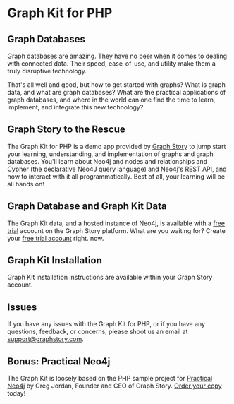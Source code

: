 # Graph Kit for PHP

## Graph Databases

Graph databases are amazing. They have no peer when it comes to dealing with
connected data. Their speed, ease-of-use, and utility make them a truly
disruptive technology.

That's all well and good, but how to get started with graphs? What is graph
data, and what are graph databases? What are the practical applications of graph 
databases, and where in the world can one find the time to learn, implement,
and integrate this new technology?

## Graph Story to the Rescue

The Graph Kit for PHP is a demo app provided by [Graph Story](http://graphstory.com) 
to jump start your learning, understanding, and implementation of graphs and
graph databases. You'll learn about Neo4j and nodes and relationships and Cypher (the
declarative Neo4J query language) and Neo4j's REST API, and how to interact with 
it all programmatically. Best of all, your learning will be all hands on! 

## Graph Database and Graph Kit Data

The Graph Kit data, and a hosted instance of Neo4j, is available with a 
[free trial](http://graphstory.com/phpfree) account on the Graph Story
platform. What are you waiting for? Create your [free trial account](http://graphstory.com/phpfree) 
right. now.

## Graph Kit Installation

Graph Kit installation instructions are available within your Graph Story account.

## Issues

If you have any issues with the Graph Kit for PHP, or if you have any
questions, feedback, or concerns, please shoot us an email at
[support@graphstory.com](mailto:support@graphstory.com).

## Bonus: Practical Neo4j

The Graph Kit is loosely based on the PHP sample project for 
[Practical Neo4j](http://www.amazon.com/Practical-Neo4j-Greg-Jordan/dp/1484200233) by
Greg Jordan, Founder and CEO of Graph Story. [Order your copy](http://www.amazon.com/Practical-Neo4j-Greg-Jordan/dp/1484200233) 
today!
